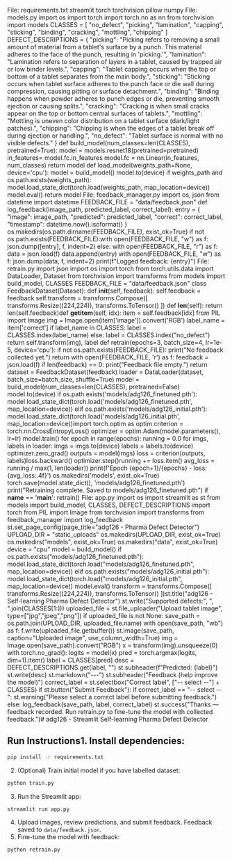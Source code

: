 File: requirements.txt
streamlit
torch
torchvision
pillow
numpy
File: models.py
import os
import torch
import torch.nn as nn
from torchvision import models
CLASSES = [
 "no_defect",
 "picking",
 "lamination",
 "capping",
 "sticking",
 "binding",
 "cracking",
 "mottling",
 "chipping"
]
DEFECT_DESCRIPTIONS = {
 "picking": "Picking refers to removing a small amount of material from a tablet's surface
by a punch. This material adheres to the face of the punch, resulting in 'picking.'",
 "lamination": "Lamination refers to separation of layers in a tablet, caused by trapped air
or low binder levels.",
 "capping": "Tablet capping occurs when the top or bottom of a tablet separates from the
main body.",
 "sticking": "Sticking occurs when tablet surface adheres to the punch face or die wall
during compression, causing pitting or surface detachment.",
 "binding": "Binding happens when powder adheres to punch edges or die, preventing smooth
ejection or causing splits.",
 "cracking": "Cracking is when small cracks appear on the top or bottom central surfaces of
tablets.",
 "mottling": "Mottling is uneven color distribution on a tablet surface (dark/light
patches).",
 "chipping": "Chipping is when the edges of a tablet break off during ejection or
handling.",
 "no_defect": "Tablet surface is normal with no visible defects."
}
def build_model(num_classes=len(CLASSES), pretrained=True):
 model = models.resnet18(pretrained=pretrained)
 in_features= model.fc.in_features
 model.fc = nn.Linear(in_features, num_classes)
 return model
def load_model(weights_path=None, device='cpu'):
 model = build_model()
 model.to(device)
 if weights_path and os.path.exists(weights_path):
 model.load_state_dict(torch.load(weights_path, map_location=device))
 model.eval()
 return model
File: feedback_manager.py
import os, json
from datetime import datetime
FEEDBACK_FILE = "data/feedback.json"
def log_feedback(image_path, predicted_label, correct_label):
 entry = {
 "image": image_path,
 "predicted": predicted_label,
 "correct": correct_label,
 "timestamp": datetime.now().isoformat()
 }
 os.makedirs(os.path.dirname(FEEDBACK_FILE), exist_ok=True)
 if not os.path.exists(FEEDBACK_FILE):with open(FEEDBACK_FILE, "w") as f:
 json.dump([entry], f, indent=2)
 else:
 with open(FEEDBACK_FILE, "r") as f:
 data = json.load(f)
 data.append(entry)
 with open(FEEDBACK_FILE, "w") as f:
 json.dump(data, f, indent=2)
 print(f"Logged feedback: {entry}")
File: retrain.py
import json
import os
import torch
from torch.utils.data import DataLoader, Dataset
from torchvision import transforms
from models import build_model, CLASSES
FEEDBACK_FILE = "data/feedback.json"
class FeedbackDataset(Dataset):
 def __init__(self, feedback):
 self.feedback = feedback
 self.transform = transforms.Compose([
 transforms.Resize((224,224)),
 transforms.ToTensor()
 ])
 def __len__(self):
 return len(self.feedback)def __getitem__(self, idx):
 item = self.feedback[idx]
 from PIL import Image
 img = Image.open(item['image']).convert('RGB')
 label_name = item['correct']
 if label_name in CLASSES:
 label = CLASSES.index(label_name)
 else:
 label = CLASSES.index("no_defect")
 return self.transform(img), label
def retrain(epochs=3, batch_size=4, lr=1e-5, device='cpu'):
 if not os.path.exists(FEEDBACK_FILE):
 print("No feedback collected yet.")
 return
 with open(FEEDBACK_FILE, 'r') as f:
 feedback = json.load(f)
 if len(feedback) == 0:
 print("Feedback file empty.")
 return
 dataset = FeedbackDataset(feedback)
 loader = DataLoader(dataset, batch_size=batch_size, shuffle=True)
 model = build_model(num_classes=len(CLASSES), pretrained=False)
 model.to(device)
 if os.path.exists('models/adg126_finetuned.pth'):
 model.load_state_dict(torch.load('models/adg126_finetuned.pth', map_location=device))
 elif os.path.exists('models/adg126_initial.pth'):
 model.load_state_dict(torch.load('models/adg126_initial.pth', map_location=device))import torch.optim as optim
 criterion = torch.nn.CrossEntropyLoss()
 optimizer = optim.Adam(model.parameters(), lr=lr)
 model.train()
 for epoch in range(epochs):
 running = 0.0
 for imgs, labels in loader:
 imgs = imgs.to(device)
 labels = labels.to(device)
 optimizer.zero_grad()
 outputs = model(imgs)
 loss = criterion(outputs, labels)loss.backward()
 optimizer.step()running += loss.item()
 avg_loss = running / max(1, len(loader))
 print(f'Epoch {epoch+1}/{epochs} - loss: {avg_loss:.4f}')
 os.makedirs('models', exist_ok=True)
 torch.save(model.state_dict(), 'models/adg126_finetuned.pth')
 print("Retraining complete. Saved to models/adg126_finetuned.pth")
if __name__ == '__main__':
 retrain()
File: app.py
import os
import streamlit as st
from models import build_model, CLASSES, DEFECT_DESCRIPTIONS
import torch
from PIL import Image
from torchvision import transforms
from feedback_manager import log_feedback
st.set_page_config(page_title="adg126 - Pharma Defect Detector")
UPLOAD_DIR = "static_uploads"
os.makedirs(UPLOAD_DIR, exist_ok=True)
os.makedirs("models", exist_ok=True)
os.makedirs("data", exist_ok=True)
device = "cpu"
model = build_model()
if os.path.exists("models/adg126_finetuned.pth"):
 model.load_state_dict(torch.load("models/adg126_finetuned.pth", map_location=device))
elif os.path.exists("models/adg126_initial.pth"):
 model.load_state_dict(torch.load("models/adg126_initial.pth", map_location=device))
model.eval()
transform = transforms.Compose([
 transforms.Resize((224,224)),
 transforms.ToTensor()
])st.title("adg126 - Self-learning Pharma Defect Detector")
st.write("Supported defects:", ", ".join(CLASSES[1:]))
uploaded_file = st.file_uploader("Upload tablet image", type=["jpg","jpeg","png"])
if uploaded_file is not None:
 save_path = os.path.join(UPLOAD_DIR, uploaded_file.name)
 with open(save_path, "wb") as f:
 f.write(uploaded_file.getbuffer())
 st.image(save_path, caption="Uploaded image", use_column_width=True)
 img = Image.open(save_path).convert("RGB")
 x = transform(img).unsqueeze(0)
 with torch.no_grad():
 logits = model(x)
 pred = torch.argmax(logits, dim=1).item()
 label = CLASSES[pred]
 desc = DEFECT_DESCRIPTIONS.get(label, "")
 st.subheader(f"Predicted: {label}")
 st.write(desc)
 st.markdown("---")
 st.subheader("Feedback (help improve the model)")
 correct_label = st.selectbox("Correct label", ["-- select --"] + CLASSES)
 if st.button("Submit Feedback"):
 if correct_label == "-- select --":
 st.warning("Please select a correct label before submitting feedback.")
 else:
 log_feedback(save_path, label, correct_label)
 st.success("Thanks — feedback recorded. Run retrain.py to fine-tune the model with
collected feedback.")# adg126 - Streamlit Self-learning Pharma Defect Detector
## Run Instructions1. Install dependencies:
 ```bash
 pip install -r requirements.txt
 ```
2. (Optional) Train initial model if you have labelled dataset:
 ```bash
 python train.py
 ```
3. Run the Streamlit app:
 ```bash
 streamlit run app.py
 ```
4. Upload images, review predictions, and submit feedback.
 Feedback saved to `data/feedback.json`.
5. Fine-tune the model with feedback:
 ```bash
 python retrain.py
